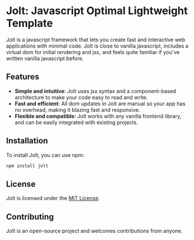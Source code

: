 # Jolt: Javascript Optimal Lightweight Template

Jolt is a javascript framework that lets you create fast and interactive web applications with minimal code. Jolt is close to vanilla javascript, includes a virtual dom for initial rendering and jsx, and feels quite familiar if you've written vanilla javascript before.

## Features

- **Simple and intuitive**: Jolt uses jsx syntax and a component-based architecture to make your code easy to read and write.
- **Fast and efficient**: All dom updates in Jolt are manual so your app has no overhead, making it blazing fast and responsive.
- **Flexible and compatible**: Jolt works with any vanilla frontend library, and can be easily integrated with existing projects.

## Installation

To install Jolt, you can use npm:

```bash
npm install jolt
```

## License

Jolt is licensed under the [MIT License](https://github.com/westbrookdaniel/jolt/blob/master/LICENSE).

## Contributing

Jolt is an open-source project and welcomes contributions from anyone.
